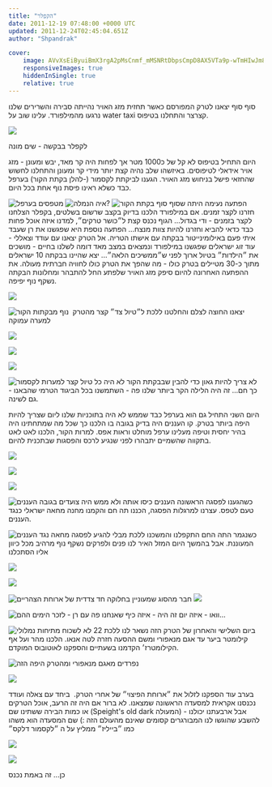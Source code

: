 ```yaml
---
title: "הקפלר"
date: 2011-12-19 07:48:00 +0000 UTC
updated: 2011-12-24T02:45:04.651Z
author: "Shpandrak"

cover:
    image: AVvXsEiByuiBmX3rgA2pMsCnmf_mMSNRtDbpsCmpD8AX5VTa9p-wTmHIwJm8vMk3sp7a1qUK29HACdrdxW11hGfLZyV2VTYrxsvBATf-wUAKAfnisbfS9FBc5NC8cVU8v78vu5fSlndpEBOWJx4N.jpg
    responsiveImages: true
    hiddenInSingle: true
    relative: true
---
```


סוף סוף יצאנו לטרק המפורסם כאשר תחזית מזג האויר נהייתה סבירה והשרירים שלנו נרגעו מהמילפורד. עלינו שוב על water taxi קצרצר והתחלנו בטיפוס.

![](AVvXsEgjjDifYPlXkBW-5SvIBsQOYC46cg1ae_ZeJSOfhig_DalBtvbiVnULXIXSpm99CstqKLtM2G7HtGj0qGcHZmla4hey6tyQIi7X21rzIEpsp2Ex4I_bg9Xe_Ev1DGeX0lK-oz6oJf2fs9BT.jpg)

לקפלר בבקשה - שים מונה

היום התחיל בטיפוס לא קל של כ1000 מטר אך לפחות היה קר מאד, יבש ומעונן - מזג אויר אידאלי לטיפוסים. באיזשהו שלב נהיה קצת יותר מידי קר ומעונן והתחלנו לחשוש שהחזאי פישל בניחוש מזג האויר. הגענו לביקתת לקסמור (-להלן בקתת הקור) בערפל כבד כשלא ראינו פיסת נוף אחת בכל היום.

![](AVvXsEj2vBpouLdFJpSAnbDd2hMhrSzK5lXO3o_vt7u4xMEPY5EJCBYF0RpKMRP6ihIJV-wx-OGV6rMEO-iTXCXgDj2O_LlzEWTMREeuy9VMSI46lROzgljE_2T7-kDH4FcAyiGF01E7MPtN806L.jpg "מטפסים בערפל")
![](AVvXsEhUFlB6fy1W05lhY1DGBeqL3FhOcnb6yNeGfmueRwRBjoMczAKkBPSH08YMgWaHg4DOdCTO2PGhkyk4D7UibWpqO0CAxgQC0gh02x2t3uF6WduVxDhysFLepCz49sOvjhHEfkY6Z1Fke1I2.jpg "איה הנמלה?")
![](AVvXsEhnfPSK5E46IT3sWZe5PyEdjkeg-YKSodZSPB1tGwrsmttYizA3rtHwhi29zMQWPt7PtyqSq1YsNT8OavSs8rlQLDZz0DXgCqY10Ddx9s3ZFlWXCAN4AlrHTSdFi5oPdzvYcntpOQYDJeKi.jpg "בקתת הקור")
הפתעה נעימה היתה שסוף סוף חזרנו לקצר זמנים. אם במילפורד הלכנו בדיוק בקצב שרשום בשלטים, בקפלר הצלחנו לקצר בזמנים - ודי בגדול... הגוף נכנס קצת ל״כושר טרקים״, למדנו איזה אוכל פחות כבד כדאי להביא וחזרנו להיות צוות מנצח... הפתעה נוספת היא שפגשנו את רן שעבד איתי פעם באילומינייטור בבקתה עם אישתו הטריה. אל הטרק יצאנו עם עודד וצאללי - עוד זוג ישראלים שפגשנו במילפורד ונמצאים במצב מאד דומה לשלנו בחיים - מושכים את ״הילדות״ בטיול ארוך לפני ש״ממשיכים הלאה״... יצא שהיינו בבקתה 10 ישראלים מתוך כ-30 מטיילים בטרק כולו - מה שהפך את הטרק כולו לחוויה חברתית מעולה. את ההפתעה האחרונה להיום סיפק מזג האויר שלפתע החל להתבהר ומחלונות הבקתה נשקף נוף יפיפה.

![](AVvXsEgQ4PpbrUsGADfXbiIAGrsFSx4-Z4jbu3GnLh1I96qdgFqBV6N7uDyQodN2ylMWaKK9vWiNnTLAdKoIDxbSsSu8YvBjKhZDMuygtKhgnHMR3uxb3Mb_z_xEMHNmsPp68yG8ha2hLHaWIEh-.jpg)

![](AVvXsEhLO9vErNoULS7bAQw03ngbBvjilVVe50zmoJZWxp6KbiRPou_UZ4QFnCGLzuyYNkSAq0K4BHFvA8BTrcfbV-c6Zl7eD63aoXD1S7xn-zHSasBhQM5jGFwVkYjtZ6uxnQqsYJLnAVKwWicH.jpg "נוף מבקתות הקור")
 יצאנו החוצה לצלם והחלטנו ללכת ל״טיול צד״ קצר מהטרק למערה עמוקה

![](AVvXsEgkabs6gLP9l1i611389DfNnA9S1UlrDowAKYvXA8vFqKhDhkcUUDPBEcFmgXiqsQ4-vLDRXbBfVskPL61lJjefXbxNYEPQSHgT879cXW5Pg72s1SHfmkhPLq1rwjTOo08gvAv2FEgGxeAO.jpg)

![](AVvXsEgOVgpkxhyphenhyphenAU8eHOtfLdyvXG9gQNawPmzPbWa6U6N5jfN81exjLwIdZ4uhbK5vM-_OiOC3k8N70ESNLe_4zoyDBK8AsbiNo3BHvRiQ8zHodM2ZmbZ0dASWHYhvNcduK6aB8Sam-5zg8hYDm.jpg)

![](AVvXsEjURSys_ubkyjKeBzz5lFjIXQwwS5JMNWQQj5p7l2_P_UoYoImZkBflPYTiLrpJ8tUS_nKy67x6PBCB6BqhwWLbgzsMNpLJQ3oLw2xG2atddWhPEcpTofhDz-U31IKYXfUpQQ3o7oqE64l1.jpg)

![](AVvXsEhvQPFmiF1bt8dMSy_tnrFnClycqNzghQ-Fm0Ro7p7XhuWYJHLGmXl1jlBue84-RCLb-XArRIcFNa8nUwebzGq91m4mPbtcl-BmA-ytDO2lUjAtQbTYEn_2s3bUFPgjiTXgWz0Fd4z9AFfT.jpg "טיול קצר למערות לקסמור")
לא צריך להיות גאון כדי להבין שבבקתת הקור לא היה כל כך חם... זה היה הלילה הקר ביותר שלנו פה - השתמשנו בכל הביגוד הטרמי שהבאנו - גם לשינה.

היום השני התחיל גם הוא בערפל כבד שממש לא היה בתוכניות שלנו ליום שצריך להיות היפה ביותר בטרק. קו העננים היה בדיק בגובה בו הלכנו כך שכל מה שמתחתינו היה בהיר יחסית וטיפה מעלינו ערפל מוחלט וראות אפס. למרות הקור, הלכנו לאט לאט בתקווה שהשמיים יתבהרו לפני שנגיע לרכס והפסגות שבתכנית להיום.

![](AVvXsEjUUI6sYG0pI07TtVW8AGblqGqxK5TQkoToQ2MoE19aUgg17LIy3_QVoAFAoMfbKDtEV_6ffnIGcBJ0LCMVKg4edOEw9t55BBuikPp5k6UzdLHXPoRFFoS_CXxwrGDn4U_iuq-E89ODySVR.jpg)

![](AVvXsEiPyjp5iaI019p5_1ZJwXLUEo3CyUJsE0mOWm7GoHbvL2qPjHLHCAWpY1NoX-aSW5FjT-XUZBOwYD7ZQ1go-9xhBPuUBsayvZjWq94PCyayI_ucnBoW4Cp9lTRFJOYRTCSH30YsiyGwfU6z.jpg)

![](AVvXsEgAplwPFwqByexJRIusqCFADYm3VUi_vue9U3LjnC7gwwMI5i_VIPudf1omnze2OkdWXXg8u9VHJ_Sby5NzSzugx6b-tAlS7oMeVDZE0zlonDCQIsq-bLp-TqzpBjHINWDqa5pWIOVCpPSC.jpg)

![](AVvXsEhrBAl299jKXq2OnrItZqbvrrN5LJshX82I8kdZQU_ovAzPSagtaz9BF4qHnvUAVfuS9wT3gEaOLI9qE-IlR6zEUEIwHInbNrXNPrlRfo9xNZy1o83zw3tD8PlTfFsXEWltXtj0jiDB6PTr.jpg "צועדים בגובה העננים")
כשהגענו לפסגה הראשונה העננים כיסו אותה ולא ממש היה טעם לטפס. עצרנו למרגלות הפסגה, הכננו תה חם והקמנו מחנה מחאה ישראלי כנגד העננים.

![](AVvXsEjUXtshVGRTAOungsJE58EqrrKVTWPOhwye28V9B5KXvKmlSUkTwDI_y_6v0uZ1vgvNdEez8Q00m-9IwlFKUjfW0G3CfcamwZfUcp2GzfE-USXEgejQBoWzAwoEdePNFY-0pzwDw4AldQma.jpg "מחאה נגד העננים")
כשנגמר התה החם התקפלנו והמשכנו ללכת מבלי להגיע לפסגה המעוננת. אבל בהמשך היום המזל האיר לנו פנים ולפרקים נשקף נוף מרהיב מכל כיוון אליו הסתכלנו

![](AVvXsEiByuiBmX3rgA2pMsCnmf_mMSNRtDbpsCmpD8AX5VTa9p-wTmHIwJm8vMk3sp7a1qUK29HACdrdxW11hGfLZyV2VTYrxsvBATf-wUAKAfnisbfS9FBc5NC8cVU8v78vu5fSlndpEBOWJx4N.jpg)

![](AVvXsEjnoMqTipobqh95btZSK2esVJUEtKhiq6a6fGTg0bZh_Tuio2LVrnzbunhMjCzyEyoDOhZkyebrXt_VDYViAQvuRb8zAjS7omgNsbMuPMZPI24jW_YY19GC1C5JEivHGkKFDFQY6GD7v7B7.jpg)

![](AVvXsEgKpRRnB3cPrypgHjzFEj60r1ZJjcM7KBSXDPSqy2khPqj4Nq1dN2D8usJKRN4l1mjrlSO_c4I0fAbksA5zXi6NuWlU-_Wq4rXluNiKwEUt9lUa9T5iaHvTd2R60G7vXrPiG7sHLT_9UiU9.jpg "חבר מהסוג שמעוניין בחלוקה חד צדדית של ארוחת הצהריים")
![](AVvXsEia2Uzfm4X8Vtqb_EsCFjLqB4_J-sMbs8sakifqemZxDUYMMpyVLV2B8n4BdklhCQswo8kUQFtsf9N1s_BazXEGR3_Jldh-YpSc11LJWBu_BCLXlYqO3_qFap-mNlsFhdB3xteGeSemV_YX.jpg)

![](AVvXsEgV5R7ao_hMlqk7ae8RrPw6UQl0562O0_2XKd4XnBfu8Uub_PW33dp07r43HrIFwPwr8m8NVXD0lgEaSQ66xNAC6DV07ILtx6Qe-EVjjNe-4UD7zq-hyRUk6N0owDPYGKyuZfzkKR_XjikN.jpg "עם רן - לזכר הימים ההם")
וואו - איזה יום זה היה - איזה כיף שאנחנו פה...

![](AVvXsEi65NtZYbfDcRnXnh_CapfpoES4-4mSDGqY3V-KpdnsykztPgeBeojAJtrTv4ktVkEUaE-QbEJ7ZF_VUzsbiUDLaCnCFN6fzB9NieFSqjUu2XVNx7jHeQP99GYGCpnJl8_XrTaIzQFAHmXq.jpg "לא לשכוח מתיחות נמלולי")
ביום השלישי והאחרון של הטרק הזה נשאר לנו ללכת 22 קילומטר ביער עד אגם מנאפורי ומשם ההסעה חזרה לטה אנאו. הלכנו מהר ועל אף הקילומטרז׳ הקדמנו בשעתיים והספקנו לאוטובוס המוקדם.

![](AVvXsEiPC3oaS-YW0D4cd3PBBnhH00MNjH6SmfgUaTGs_PZrpklxnA_Nm2OBnYaNvdWQ3Q5_aloYNg2U3PkERZiwsDkyTg-KDbbB37zxPckpuaeoXZX8tyLEcJODwkMOj51AFqeU5DYd6KZd128T.jpg "נפרדים מאגם מנאפורי ומהטרק היפה הזה")

![](AVvXsEhtzs0cAGM2-Xdt9SIMsoU7SGFCPqD9OiCWpKy_2GzGtLCF3FWPx7InaF_hNzZAlHsyB5GuUoCwRpqXQiGxv6Pl9V_T8I_QcIrqFpv0Yo861hCWIIGqf5ovvWt1Qlu66sTZkwqStKPvluNG.jpg)

בערב עוד הספקנו לזלול את ״ארוחת הפיצוי״ של אחרי הטרק.  ביחד עם צאלה ועודד נכנסנו אקראית למסעדה הראשונה שמצאנו. לא ברור אם היה זה הרעב, אוכל הטרקים או כמות הבירה ששתינו שם (Speight's old dark המעולה) - אבל ארבעתנו יכולנו להשבע שהוגשו לנו המבורגרים קסומים שאינם מהעולם הזה :) שם המסעדה הוא משהו כמו ״בייליז״ ממליץ על ה ״לקסמור דלקס״

![](AVvXsEitgabbi4MI4vN_UZPCP0sPCpwP9keeqJC5ijB6rLKlislyGMojC-ImSEs9fOWQHYtKIEoAKwXlqjiNdVtqYXf-kTGuN8ccOP1RuIABC6iVlGhZfEeb_t59dcn6RJb2O6GM7yo3XsxcUFw8.jpg)

![](AVvXsEjPWNTwH-r-3JvlamfZzhsy_6woLL7432IANnpi3I_oblA0QLB73bpYFEfgnMz6GvJ5Uy62v0TK6LESgWFy1pTfQtLz2n_SPHqdD8SeKNWMnCxyCxK_MCU3svD9pS43O4bYV0IeqU-My2_Z.jpg)

כן... זה באמת נכנס
